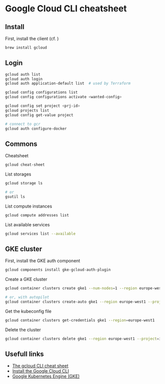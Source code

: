 # Google Cloud CLI cheatsheet

## Install

First, install the client (cf. )

```bash
brew install gcloud
```

## Login

```bash
gcloud auth list
gcloud auth login
gcloud auth application-default list  # used by Terraform

gcloud config configurations list
gcloud config configurations activate <wanted-config>

gcloud config set project <prj-id>
gcloud projects list
gcloud config get-value project

# connect to gcr
gcloud auth configure-docker
```

## Commons

Cheatsheet
```bash
gcloud cheat-sheet
```

List storages
```bash
gcloud storage ls

# or
gsutil ls
```

List compute instances
```bash
gcloud compute addresses list
```

List available services
```bash
gcloud services list --available
```

## GKE cluster

First, install the GKE auth component
```bash
gcloud components install gke-gcloud-auth-plugin
```

Create a GKE cluster
```bash
gcloud container clusters create gke1 --num-nodes=1 --region europe-west1 --project=PROJECT_ID

# or, with autopilot
gcloud container clusters create-auto gke1 --region europe-west1 --project=PROJECT_ID
```

Get the kubeconfig file
```bash
gcloud container clusters get-credentials gke1 --region=europe-west1
```

Delete the cluster
```bash
gcloud container clusters delete gke1 --region europe-west1 --project=infra-jdxlabs
```

## Usefull links
* [The gcloud CLI cheat sheet](https://cloud.google.com/sdk/docs/cheatsheet?hl=en)
* [Install the Google Cloud CLI](https://cloud.google.com/sdk/docs/install-sdk?hl=en)
* [Google Kubernetes Engine (GKE)](https://cloud.google.com/kubernetes-engine?hl=en)

